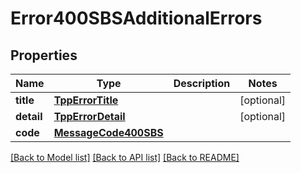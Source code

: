 # Error400SBSAdditionalErrors

## Properties
Name | Type | Description | Notes
------------ | ------------- | ------------- | -------------
**title** | [**TppErrorTitle**](TppErrorTitle.md) |  | [optional] 
**detail** | [**TppErrorDetail**](TppErrorDetail.md) |  | [optional] 
**code** | [**MessageCode400SBS**](MessageCode400SBS.md) |  | 

[[Back to Model list]](../README.md#documentation-for-models) [[Back to API list]](../README.md#documentation-for-api-endpoints) [[Back to README]](../README.md)

